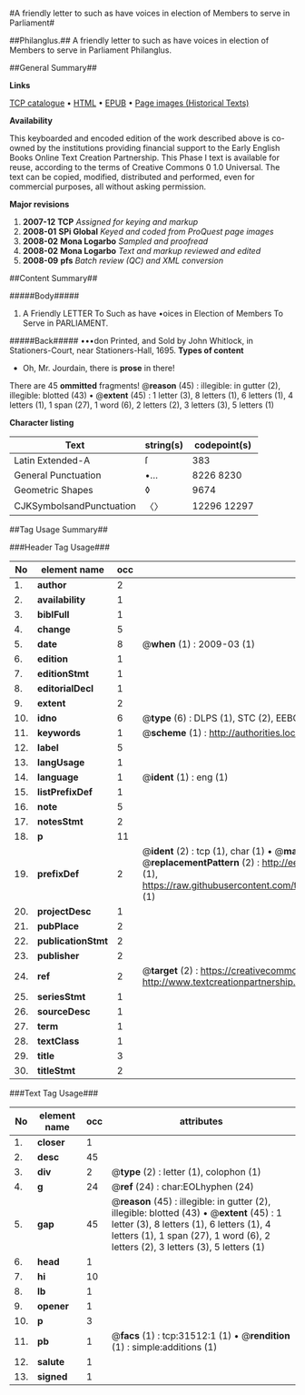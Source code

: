 #A friendly letter to such as have voices in election of Members to serve in Parliament#

##Philanglus.##
A friendly letter to such as have voices in election of Members to serve in Parliament
Philanglus.

##General Summary##

**Links**

[TCP catalogue](http://www.ota.ox.ac.uk/tcp/)  • 
[HTML](http://tei.it.ox.ac.uk/tcp/Texts-HTML/free/A40/A40497.html)  • 
[EPUB](http://tei.it.ox.ac.uk/tcp/Texts-EPUB/free/A40/A40497.epub) • 
[Page images (Historical Texts)](https://data.historicaltexts.jisc.ac.uk/view?pubId=eebo-99827099e&pageId=eebo-99827099e-31512-1)

**Availability**

This keyboarded and encoded edition of the
	       work described above is co-owned by the institutions
	       providing financial support to the Early English Books
	       Online Text Creation Partnership. This Phase I text is
	       available for reuse, according to the terms of Creative
	       Commons 0 1.0 Universal. The text can be copied,
	       modified, distributed and performed, even for
	       commercial purposes, all without asking permission.

**Major revisions**

1. __2007-12__ __TCP__ *Assigned for keying and markup*
1. __2008-01__ __SPi Global__ *Keyed and coded from ProQuest page images*
1. __2008-02__ __Mona Logarbo__ *Sampled and proofread*
1. __2008-02__ __Mona Logarbo__ *Text and markup reviewed and edited*
1. __2008-09__ __pfs__ *Batch review (QC) and XML conversion*

##Content Summary##

#####Body#####

1. A Friendly LETTER To Such as have •oices in Election of Members To Serve in PARLIAMENT.

#####Back#####
•••don Printed, and Sold by John Whitlock, in Stationers-Court, near Stationers-Hall, 1695.
**Types of content**

  * Oh, Mr. Jourdain, there is **prose** in there!

There are 45 **ommitted** fragments! 
 @__reason__ (45) : illegible: in gutter (2), illegible: blotted (43)  •  @__extent__ (45) : 1 letter (3), 8 letters (1), 6 letters (1), 4 letters (1), 1 span (27), 1 word (6), 2 letters (2), 3 letters (3), 5 letters (1)

**Character listing**


|Text|string(s)|codepoint(s)|
|---|---|---|
|Latin Extended-A|ſ|383|
|General Punctuation|•…|8226 8230|
|Geometric Shapes|◊|9674|
|CJKSymbolsandPunctuation|〈〉|12296 12297|

##Tag Usage Summary##

###Header Tag Usage###

|No|element name|occ|attributes|
|---|---|---|---|
|1.|__author__|2||
|2.|__availability__|1||
|3.|__biblFull__|1||
|4.|__change__|5||
|5.|__date__|8| @__when__ (1) : 2009-03 (1)|
|6.|__edition__|1||
|7.|__editionStmt__|1||
|8.|__editorialDecl__|1||
|9.|__extent__|2||
|10.|__idno__|6| @__type__ (6) : DLPS (1), STC (2), EEBO-CITATION (1), PROQUEST (1), VID (1)|
|11.|__keywords__|1| @__scheme__ (1) : http://authorities.loc.gov/ (1)|
|12.|__label__|5||
|13.|__langUsage__|1||
|14.|__language__|1| @__ident__ (1) : eng (1)|
|15.|__listPrefixDef__|1||
|16.|__note__|5||
|17.|__notesStmt__|2||
|18.|__p__|11||
|19.|__prefixDef__|2| @__ident__ (2) : tcp (1), char (1)  •  @__matchPattern__ (2) : ([0-9\-]+):([0-9IVX]+) (1), (.+) (1)  •  @__replacementPattern__ (2) : http://eebo.chadwyck.com/downloadtiff?vid=$1&page=$2 (1), https://raw.githubusercontent.com/textcreationpartnership/Texts/master/tcpchars.xml#$1 (1)|
|20.|__projectDesc__|1||
|21.|__pubPlace__|2||
|22.|__publicationStmt__|2||
|23.|__publisher__|2||
|24.|__ref__|2| @__target__ (2) : https://creativecommons.org/publicdomain/zero/1.0/ (1), http://www.textcreationpartnership.org/docs/. (1)|
|25.|__seriesStmt__|1||
|26.|__sourceDesc__|1||
|27.|__term__|1||
|28.|__textClass__|1||
|29.|__title__|3||
|30.|__titleStmt__|2||


###Text Tag Usage###

|No|element name|occ|attributes|
|---|---|---|---|
|1.|__closer__|1||
|2.|__desc__|45||
|3.|__div__|2| @__type__ (2) : letter (1), colophon (1)|
|4.|__g__|24| @__ref__ (24) : char:EOLhyphen (24)|
|5.|__gap__|45| @__reason__ (45) : illegible: in gutter (2), illegible: blotted (43)  •  @__extent__ (45) : 1 letter (3), 8 letters (1), 6 letters (1), 4 letters (1), 1 span (27), 1 word (6), 2 letters (2), 3 letters (3), 5 letters (1)|
|6.|__head__|1||
|7.|__hi__|10||
|8.|__lb__|1||
|9.|__opener__|1||
|10.|__p__|3||
|11.|__pb__|1| @__facs__ (1) : tcp:31512:1 (1)  •  @__rendition__ (1) : simple:additions (1)|
|12.|__salute__|1||
|13.|__signed__|1||
